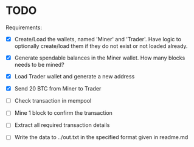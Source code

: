 # TODO

Requirements:

- [x] Create/Load the wallets, named 'Miner' and 'Trader'. Have logic to optionally create/load them if they do not exist or not loaded already.
  
- [x] Generate spendable balances in the Miner wallet. How many blocks needs to be mined?

- [x] Load Trader wallet and generate a new address

- [x] Send 20 BTC from Miner to Trader

- [ ] Check transaction in mempool

- [ ] Mine 1 block to confirm the transaction

- [ ] Extract all required transaction details

- [ ] Write the data to ../out.txt in the specified format given in readme.md
